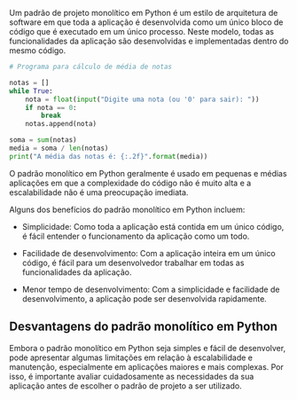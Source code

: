 Um padrão de projeto monolítico em Python é um estilo de arquitetura de software em que toda a aplicação é desenvolvida
como um único bloco de código que é executado em um único processo. Neste modelo, todas as funcionalidades da aplicação
são desenvolvidas e implementadas dentro do mesmo código.

```python
# Programa para cálculo de média de notas 

notas = [] 
while True: 
	nota = float(input("Digite uma nota (ou '0' para sair): "))
	if nota == 0: 
		break 
	notas.append(nota) 

soma = sum(notas) 
media = soma / len(notas) 
print("A média das notas é: {:.2f}".format(media))
```

O padrão monolítico em Python geralmente é usado em pequenas e médias aplicações em que a complexidade do código não é
muito alta e a escalabilidade não é uma preocupação imediata.

Alguns dos benefícios do padrão monolítico em Python incluem:

- Simplicidade: Como toda a aplicação está contida em um único código, é fácil entender o funcionamento da aplicação
  como
  um todo.

- Facilidade de desenvolvimento: Com a aplicação inteira em um único código, é fácil para um desenvolvedor trabalhar em
  todas as funcionalidades da aplicação.

- Menor tempo de desenvolvimento: Com a simplicidade e facilidade de desenvolvimento, a aplicação pode ser desenvolvida
  rapidamente.

## Desvantagens do padrão monolítico em Python

Embora o padrão monolítico em Python seja simples e fácil de desenvolver, pode
apresentar algumas limitações em relação à escalabilidade e manutenção, especialmente em aplicações maiores e mais
complexas. Por isso, é importante avaliar cuidadosamente as necessidades da sua aplicação antes de escolher o padrão de
projeto a ser utilizado.